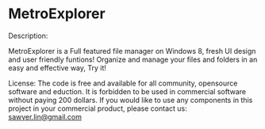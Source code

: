 MetroExplorer
=============
Description:

MetroExplorer is a Full featured file manager on Windows 8, fresh UI design and user friendly funtions!
Organize and manage your files and folders in an easy and effective way, Try it!

License:
The code is free and available for all community, opensource software and eduction. It is forbidden to be used in commercial software without paying 200 dollars. If you would like to use any components in this project in your commercial product, please contact us: sawyer.lin@gmail.com 
